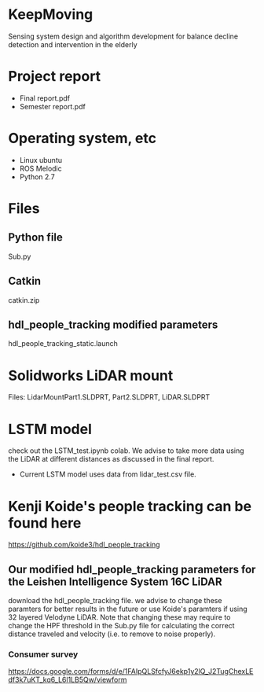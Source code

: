 # KeepMoving
Sensing system design and algorithm development for balance decline detection and intervention in the elderly

# Project report
 - Final report.pdf
 - Semester report.pdf
# Operating system, etc
- Linux ubuntu 
- ROS Melodic
- Python 2.7

# Files
## Python file
Sub.py
## Catkin
catkin.zip
## hdl_people_tracking modified parameters
hdl_people_tracking_static.launch

# Solidworks LiDAR mount
Files: LidarMountPart1.SLDPRT, Part2.SLDPRT, LiDAR.SLDPRT

#  

# LSTM model
 check out the LSTM_test.ipynb colab. We advise to take more data using the LiDAR at different distances as discussed in the final report.
 - Current LSTM model uses data from lidar_test.csv file.
 
# Kenji Koide's people tracking can be found here
https://github.com/koide3/hdl_people_tracking

## Our modified hdl_people_tracking parameters for the Leishen Intelligence System 16C LiDAR
download the hdl_people_tracking file. we advise to change these paramters for better results in the future or use Koide's
paramters if using 32 layered Velodyne LiDAR. Note that changing these may require to change the HPF threshold in the Sub.py file
for calculating the correct distance traveled and velocity (i.e. to remove to noise properly). 

### Consumer survey
https://docs.google.com/forms/d/e/1FAIpQLSfcfyJ6ekp1y2lQ_J2TugChexLEdf3k7uKT_kq6_L6l1LB5Qw/viewform

